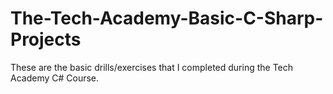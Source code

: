 # The-Tech-Academy-Basic-C-Sharp-Projects

These are the basic drills/exercises that I completed during the Tech Academy C# Course.
